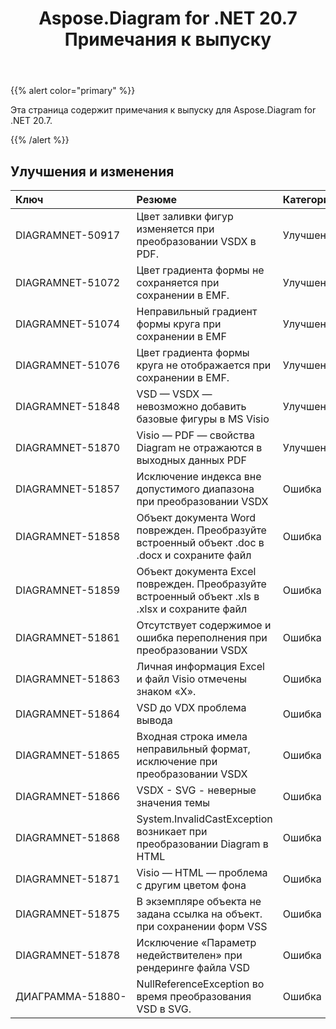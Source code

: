 ﻿---
title: Aspose.Diagram for .NET 20.7 Примечания к выпуску
type: docs
weight: 15
url: /ru/net/aspose-diagram-for-net-20-7-release-notes/
---
{{% alert color="primary" %}} 

Эта страница содержит примечания к выпуску для Aspose.Diagram for .NET 20.7.

{{% /alert %}} 
## **Улучшения и изменения**

|**Ключ**|**Резюме**|**Категория**|
|:- |:- |:- |
|DIAGRAMNET-50917|Цвет заливки фигур изменяется при преобразовании VSDX в PDF.|Улучшение|
|DIAGRAMNET-51072|Цвет градиента формы не сохраняется при сохранении в EMF.|Улучшение|
|DIAGRAMNET-51074|Неправильный градиент формы круга при сохранении в EMF|Улучшение|
|DIAGRAMNET-51076|Цвет градиента формы круга не отображается при сохранении в EMF.|Улучшение|
|DIAGRAMNET-51848|VSD — VSDX — невозможно добавить базовые фигуры в MS Visio|Улучшение|
|DIAGRAMNET-51870|Visio — PDF — свойства Diagram не отражаются в выходных данных PDF|Улучшение|
|DIAGRAMNET-51857|Исключение индекса вне допустимого диапазона при преобразовании VSDX|Ошибка|
|DIAGRAMNET-51858|Объект документа Word поврежден. Преобразуйте встроенный объект .doc в .docx и сохраните файл|Ошибка|
|DIAGRAMNET-51859|Объект документа Excel поврежден. Преобразуйте встроенный объект .xls в .xlsx и сохраните файл|Ошибка|
|DIAGRAMNET-51861|Отсутствует содержимое и ошибка переполнения при преобразовании VSDX|Ошибка|
|DIAGRAMNET-51863|Личная информация Excel и файл Visio отмечены знаком «X».|Ошибка|
|DIAGRAMNET-51864|VSD до VDX проблема вывода|Ошибка|
|DIAGRAMNET-51865|Входная строка имела неправильный формат, исключение при преобразовании VSDX|Ошибка|
|DIAGRAMNET-51866|VSDX - SVG - неверные значения темы|Ошибка|
|DIAGRAMNET-51868|System.InvalidCastException возникает при преобразовании Diagram в HTML|Ошибка|
|DIAGRAMNET-51871|Visio — HTML — проблема с другим цветом фона|Ошибка|
|DIAGRAMNET-51875|В экземпляре объекта не задана ссылка на объект. при сохранении форм VSS|Ошибка|
|DIAGRAMNET-51878|Исключение «Параметр недействителен» при рендеринге файла VSD|Ошибка|
|ДИАГРАММА-51880-|NullReferenceException во время преобразования VSD в SVG.|Ошибка|

